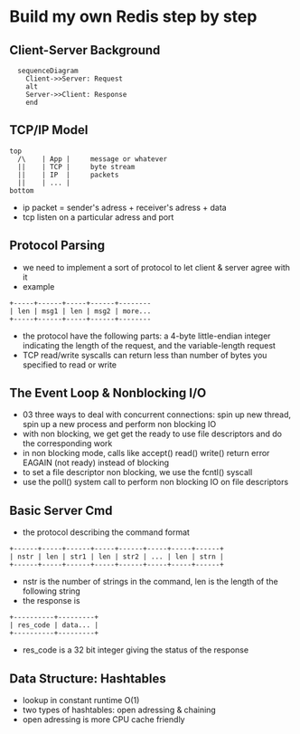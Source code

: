 # Build my own Redis step by step

## Client-Server Background

```mermaid
  sequenceDiagram
    Client->>Server: Request
    alt
    Server->>Client: Response
    end
```

## TCP/IP Model

```
top
  /\    | App |     message or whatever
  ||    | TCP |     byte stream
  ||    | IP  |     packets
  ||    | ... |
bottom
```

- ip packet = sender's adress + receiver's adress + data
- tcp listen on a particular adress and port

## Protocol Parsing

- we need to implement a sort of protocol to let client & server agree with it
- example

```
+-----+------+-----+------+--------
| len | msg1 | len | msg2 | more...
+-----+------+-----+------+--------
```

- the protocol have the following parts: a 4-byte little-endian integer indicating the length of the request, and the variable-length request
- TCP read/write syscalls can return less than number of bytes you specified to read or write

## The Event Loop & Nonblocking I/O

- 03 three ways to deal with concurrent connections: spin up new thread, spin up a new process and perform non blocking IO
- with non blocking, we get get the ready to use file descriptors and do the corresponding work
- in non blocking mode, calls like accept() read() write() return error EAGAIN (not ready) instead of blocking
- to set a file descriptor non blocking, we use the fcntl() syscall
- use the poll() system call to perform non blocking IO on file descriptors


## Basic Server Cmd

- the protocol describing the command format
```
+------+-----+------+-----+------+-----+-----+------+
| nstr | len | str1 | len | str2 | ... | len | strn |
+------+-----+------+-----+------+-----+-----+------+
```
- nstr is the number of strings in the command, len is the length of the following string
- the response is 
```
+----------+---------+
| res_code | data... |
+----------+---------+
```
- res_code is a 32 bit integer giving the status of the response

## Data Structure: Hashtables

- lookup in constant runtime O(1)
- two types of hashtables: open adressing & chaining
- open adressing is more CPU cache friendly
